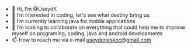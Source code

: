 - 👋 Hi, I’m @UseydK
- 👀 I’m interested in coding, let's see what destiny bring us.
- 🌱 I’m currently learning java for mobile applications
- 💞️ I’m looking to collaborate on everything that could help me to improve myself on programing, coding, java and android developments
- 📫 How to reach me via e-mail useydeneskoc@gmail.com

<!---
UseydK/UseydK is a ✨ special ✨ repository because its `README.md` (this file) appears on your GitHub profile.
You can click the Preview link to take a look at your changes.
--->
